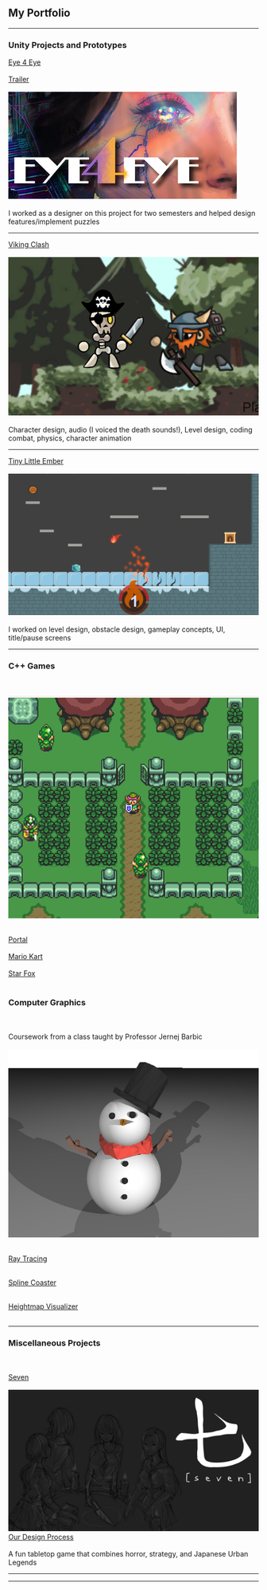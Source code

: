 ## My Portfolio

---

### Unity Projects and Prototypes

[Eye 4 Eye](https://store.steampowered.com/app/2269450/Eye_4_Eye/)
<br><br>
[Trailer](https://www.youtube.com/watch?v=Za2Sljczsjo)
<br><br>
<img src="images/e4e.jpg?raw=true"/>
<br><br>
I worked as a designer on this project for two semesters and helped design features/implement puzzles

---
[Viking Clash](https://justin0618.itch.io/vikingclash)
<br><br>
<img src="images/vikingdemo.png?raw=true"/>
<br><br>
Character design, audio (I voiced the death sounds!), Level design, coding combat, physics, character animation

---
[Tiny Little Ember](https://justin0618.itch.io/tiny-little-ember)
<br><br>
<img src="images/ember.png?raw=true"/>
<br><br>
I worked on level design, obstacle design, gameplay concepts, UI, title/pause screens

---

### C++ Games
<br><br>
<img src="images/Linkpng.png?raw=true"/>
<br><br>

[Portal](https://youtu.be/kYGnARfE9qE)
<br><br>
[Mario Kart](https://youtu.be/UMQP3s2BNSU)
<br><br>
[Star Fox](https://youtu.be/LAjMe1ia4MY)
<br><br>

### Computer Graphics
<br><br> 
Coursework from a class taught by Professor Jernej Barbic
<br><br>
<img src="images/003.jpg?raw=true"/>
<br><br>

[Ray Tracing](https://chen221.github.io/JustinsPortfolio/raytracing)
<br><br>


[Spline Coaster](https://youtu.be/Eb8QzwifDZM)
<br><br>

[Heightmap Visualizer](https://youtu.be/lvE7MpCKFfY)
<br><br>

---
### Miscellaneous Projects
<br><br>
[Seven](https://steamcommunity.com/sharedfiles/filedetails/?id=2238117522)
<br><br>
<img src="images/Seven.png?raw=true"/>
[Our Design Process](https://drive.google.com/file/d/1z8HIO-2o0i-otkeRYOliDlRViBSN0cQM/view?usp=drive_link)
<br><br>
A fun tabletop game that combines horror, strategy, and Japanese Urban Legends

---



---
